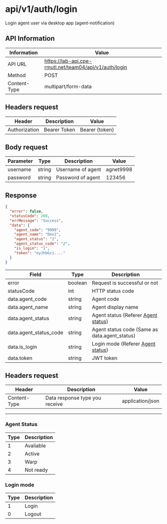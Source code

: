 # api/v1/auth/login

Login agent user via desktop app (agent-notification)

## API Information

| Information  | Value                                                  |
| ------------ | ------------------------------------------------------ |
| API URL      | https://lab-api.cpe-rmutl.net/team04/api/v1/auth/login |
| Method       | POST                                                   |
| Content-Type | multipart/form-data                                    |

## Headers request

| Header        | Description  | Value          |
| ------------- | ------------ | -------------- |
| Authorization | Bearer Token | Bearer {token} |

## Body request

| Parameter | Type   | Description       | Value     |
| --------- | ------ | ----------------- | --------- |
| username  | string | Username of agent | agnet9998 |
| password  | string | Password of agent | 123456    |

## Response

```json
{
  "error": false,
  "statusCode": 200,
  "errMessage": "Success",
  "data": {
    "agent_code": "9999",
    "agent_name": "Dev2",
    "agent_status": "2",
    "agent_status_code": "2",
    "is_login": "1",
    "token": "eyJhbGci...."
  }
}
```

| Field                  | Type    | Description                                          |
| ---------------------- | ------- | ---------------------------------------------------- |
| error                  | boolean | Request is successful or not                         |
| statusCode             | int     | HTTP status code                                     |
| data.agent_code        | string  | Agent code                                           |
| data.agent_name        | string  | Agent display name                                   |
| data.agent_status      | string  | Agent status (Referer [Agent status](#agent-status)) |
| data.agent_status_code | string  | Agent status code (Same as data.agent_status)        |
| data.is_login          | string  | Login mode (Referer [Agent status](#login-mode))     |
| data.token             | string  | JWT token                                            |

## Headers request

| Header       | Description                    | Value            |
| ------------ | ------------------------------ | ---------------- |
| Content-Type | Data response type you receive | application/json |

---

### Agent Status

| Type | Description |
| ---- | ----------- |
| 1    | Avaliable   |
| 2    | Active      |
| 3    | Warp        |
| 4    | Not ready   |

### Login mode

| Type | Description |
| ---- | ----------- |
| 1    | Login       |
| 0    | Logout      |